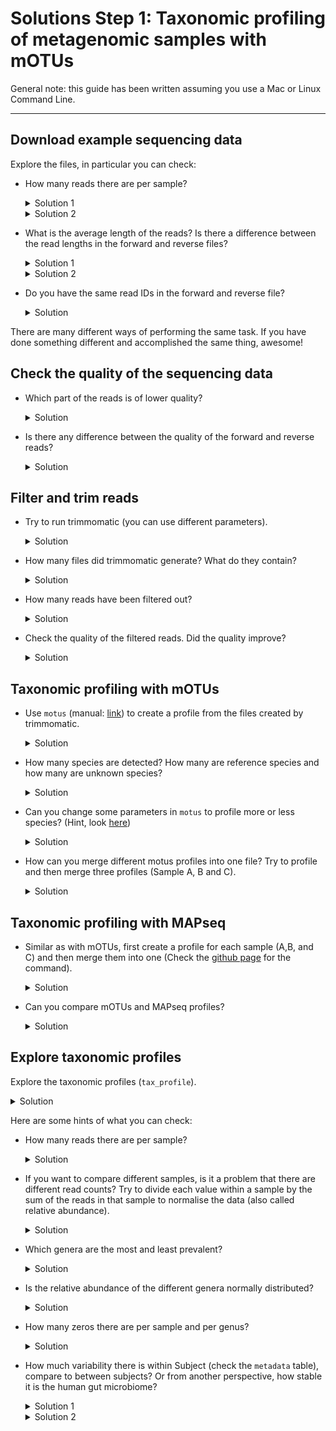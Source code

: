 
# Solutions Step 1: Taxonomic profiling of metagenomic samples with mOTUs

General note: this guide has been written assuming you use a Mac or Linux Command Line.

---

## Download example sequencing data


 Explore the files, in particular you can check:

  - How many reads there are per sample?
    <details>
    <summary markdown="span">Solution 1</summary>

    Knowing that each read takes up four lines in the fastq file, we can simply count the number of lines with `wc -l` and divide the result by `4`. The following command does it all in one line. 
    ```bash
    echo $(cat sampleA_1.fastq|wc -l)/4|bc
    ```
    </details> 
 
    <details>
    <summary markdown="span">Solution 2</summary>
     
    We can count the number of lines with `@read`:
    ```bash
    grep -c "@read" sampleA_1.fastq
    ```
 
    </details>

- What is the average length of the reads? Is there a difference between the read lengths in the forward and reverse files?
    <details>
    <summary markdown="span">Solution 1</summary>
 
    We can first extract only the sequences:
    ```bash
    grep -A 1 "@read" sampleA_1.fastq  | grep -v "\-\-" | grep -v "read" > sequences_sampleA_1
    ```
    With `-A 1` we select also 1 row after the match. With `grep -v` we remove what is not needed. We can now check the length with:
    ```bash
    cat sequences_sampleA_1 | awk '{print length}'
    ```
    This will print a big list, we can count how many times each length appear:
    ```bash
    cat sequences_sampleA_1 | awk '{print length}' | sort | uniq -c | sort -n | tail
    ```
    Which produces:
    ```bash
      238 96
      242 92
      258 93
      341 97
      344 94
      346 95   
      428 98
      849 20
     1194 99
    61306 100
    ```
    So the majority of the reads have length 100 (61,306 out of 67,926, 90%)
 
    </details>
    
    <details>
    <summary markdown="span">Solution 2</summary>
 
    To quickly check the average length of the reads in the terminal, do: 
    ```bash
    awk 'NR%4==2{sum+=length($0)}END{print sum/(NR/4)}' sampleA_1.fastq
    ```
    The average read length in the reverse reads seem to be slightly lower in all the samples.

    </details>

- Do you have the same read IDs in the forward and reverse file? 
    <details>
    <summary markdown="span">Solution</summary>

    Since these are paired reads, the read ids should be identical and in the same order. You can check this in the terminal like so: 

    ```bash
    #get list of read ids from the forward and reverse files
    grep '@read' sampleA_1.fastq > sampleA_ids_1.txt
    grep '@read' sampleA_2.fastq > sampleA_ids_2.txt
    #check if they are identical 
    diff -s sampleA_ids_1.txt  sampleA_ids_2.txt
    ```

    </details>

There are many different ways of performing the same task. If you have done something different and accomplished the same thing, awesome!


## Check the quality of the sequencing data

- Which part of the reads is of lower quality?
    <details>
    <summary markdown="span">Solution</summary>

    The ends of the reads are typically of lower quality. This is to be expected. The quality of calls typically degrades as the run progresses due to problems in the sequencing chemistry. 

    </details>
- Is there any difference between the quality of the forward and reverse reads?
    <details>
    <summary markdown="span">Solution</summary>

    Reverse reads are usually of lower quality than forward reads, particularly at the read ends. Again this is due to the way paired end sequencing is performed with the forward orientiation is sequenced first followed by the reverse orientation. 

    </details>


## Filter and trim reads

- Try to run trimmomatic (you can use different parameters).

    <details>
    <summary markdown="span">Solution</summary>
    
    Here is an example command: 

    ```bash
    trimmomatic PE sampleA_1.fastq sampleA_2.fastq sampleA_filtered_1P.fastq sampleA_filtered_1U.fastq sampleA_filtered_2P.fastq sampleA_filtered_2U.fastq ILLUMINACLIP:TruSeq3-PE.fa:2:30:10 LEADING:3 TRAILING:3 SLIDINGWINDOW:4:15 MINLEN:36
    ``` 
    Here is a description of the parameters used in this specific command. You may have explored other parameters too. 

    - `ILLUMINACLIP`: specifies the file containing the adapter sequences to trim and additional parameters on how to perform the adapter trimming. `TruSeq3-PE.fa` (provided by `trimmomatic`) contains the Illumina adapter sequences used by HiSeq and MiSeq machines. 
    - `LEADING`: Remove low quality bases (lower than `3`) from the beginning of the reads. 
    - `TRAILING`: Remove low quality bases (lower than `3`) from the ends of the reads.
    - `SLIDINGWINDOW`: consider a window of bases (here `4` at once) and trim once the average quality within the window falls below a threshold quality (here `15`). 
    - `MINLEN`: remove reads lower than the specified min length (here `36`)
    </details>


- How many files did trimmomatic generate? What do they contain?
    <details>
    <summary markdown="span">Solution</summary>
    
    4 files are produced

    - sampleA_filtered_1P, containing the forward reads that pass the filter and have a mate (in filtered_2P);
    - sampleA_filtered_1U, containing the forward reads that pass the filter and do not have a mate (the paired reverse read didn't pass the filter)
    - sampleA_filtered_2P, containing the reverse reads that pass the filter and have a mate (in filtered_1P);
    - sampleA_filtered_2U, containing the reverse reads that pass the filter and do not have a mate (the paired forward read didn't pass the filter)

    </details>
- How many reads have been filtered out?
    <details>
    <summary markdown="span">Solution</summary>
    
     866 reads (1.27%) of all reads were filtered out from sampleA using the above parameters. 

    </details>
 
- Check the quality of the filtered reads. Did the quality improve?
    <details>
    <summary markdown="span">Solution</summary>
     
     You can check the quality of the filterd reads again with fastqc. 

     ```
     fastqc sampleA_filtered_1P.fastq
     fastqc sampleA_filtered_2P.fastq
     ```
     The quality of reads (particularly of the reverse reads) has improved!
    </details>
 
## Taxonomic profiling with mOTUs

- Use `motus` (manual: [link](https://github.com/motu-tool/mOTUs_v2#simple-examples)) to create a profile from the files created by trimmomatic.
    <details>
    <summary markdown="span">Solution</summary>
     Here is the mOTU command to generate a taxonomic profile using default parameters.

     ```bash
     motus profile -f sampleA_filterd_1P.fastq -r sampleA_filtered_2P.fastq -s sampleA_filtered_1U.fastq,sampleA_filtered_2U.fastq -n sampleA -o sampleA_profile.txt
     ```

    </details>
- How many species are detected? How many are reference species and how many are unknown species?
    <details>
    <summary markdown="span">Solution</summary>
    You can quickly check how many species were detected with:

    ```bash
    #this also counts unassigned so subtract 1 from the result
    grep -c -v '0.0000000000\|#' sampleA_profile.txt
    ```
    `97` species were dectected. 
    Around `3.4 %` were unassigned . 

    You can check how many ref-mOTUs were detected using these command:
    ```bash
    grep -v '0.0000000000\|#' sampleA_profile.txt > sampleA_profile_detected.txt
    grep -c 'ref_mOTU_v3_' sampleA_profile_detected.txt
    ```
    `39` ref-mOTUs were detected in sampleA. Note that this number is also reported as stdout when you run `motus profile`

    </details>
  

- Can you change some parameters in `motus` to profile more or less species? (Hint, look [here](https://github.com/motu-tool/mOTUs/wiki/Increase-precision-or-recall))
        <details>
    <summary markdown="span">Solution</summary>
    Precision is the number of TP out of the total number of detected species. 

    Recall is the number of detected species out of all the species actually present in the sample. 

    To increase precision at the cost of recall you can increase parameters `-g` (default: 3) and -l (default: 75). 

    ```bash 
    motus profile -f sampleA_filterd_1P.fastq -r sampleA_filtered_2P.fastq -s sampleA_filtered_1U.fastq,sampleA_filtered_2U.fastq -n sampleA -o sampleA_profile_high_p.txt -g 8 -l 90
    ```
    We have detected just 37 species. 

    To increase recall at the cost of having more false positives you can do:

    ```bash 
    motus profile -f sampleA_filterd_1P.fastq -r sampleA_filtered_2P.fastq -s sampleA_filtered_1U.fastq,sampleA_filtered_2U.fastq -n sampleA -o sampleA_profile_high_r.txt -g 1 -l 45
    ```
    We have detected `331` species. 

    </details>



- How can you merge different motus profiles into one file? Try to profile and then merge three profiles (Sample A, B and C).

    <details>
    <summary markdown="span">Solution</summary>

    After creating the individual tax profiles for all the samples, do: 
    
    ```bash
    motus merge - i sampleA_profile.txt,sampleB_profile.txt,sampleC_profile.txt -o merged_profiles.txt
    ```
    This results in a tab-separated file containing the tax profiles. 
    </details>



## Taxonomic profiling with MAPseq

- Similar as with mOTUs, first create a profile for each sample (A,B, and C) and then merge them into one (Check the [github page](https://github.com/jfmrod/MAPseq) for the command). 

    <details>
    <summary markdown="span">Solution</summary>

    In order to create a taxonomic profile using `MAPseq` for sampleA do:

    ```bash
    mapseq sampleA_filtered_1P.fasta > sampleA.mseq
    ```
    `MAPseq` seems to be a bit faster than mOTUs (took ~2 min to run)

    `sampleA.mseq` contains the results from mapping reads to the reference database of OTUs provided by `MAPseq` (alignment score, database hit, etc) and the taxnomic classifications along with associated confidences. 

    After generating the `.mseq` files for all the samples, you can merge them into one OTU table like so:

    ```bash
    mapseq -otutable sampleA.mseq sampleB.mseq sampleC.mseq -ti 1 -tl 3 > mapseq_otutable_otu97.tsv
    ```
    This creates an OTU table containing reads mapped to 97% OTUs for sampleA, sampleB and sampleC. 

    Note that depending on whether `-ti` is 0 or 1, what `-tl` means changes. 

    If you have `-ti 0`, then `-tl` indicates the taxonomic level (0 (domain), 1 (phylum), 2 (class), 3 (order), 4 (family), 5 (genus), 6 (species)) . So if `-ti 0 -tl 3` means that the OTU table will report only read counts mapping to order-level NCBI taxonomies. 

    If you have `-ti 1`, then `-tl` indicates the OTU clustering level (1 (90% OTU), 2 (96% OTU), 3 (97% OTU), 4 (98%), 5 (99%)) . So if `-ti 1 -tl 3` means that the OTU table will report only read counts mapping to 97% OTUs. 

    To obtain reads mapping to 99% OTUs : 
    ```bash
    mapseq -otutable sampleA.mseq sampleB.mseq sampleC.mseq -ti 0 -tl 5 > mapseq_otutable_otu99.tsv
    ```

    If we increase the clustering level to 99%, we observe fewer species detected for all the samples. This might be because at a finer resolution, we might not be able to assign taxonomies too well resulting in a smaller number of species being profiled. 

    To obtain reads mapping to 96% OTUs : 

    ```bash
    mapseq -otutable sampleA.mseq sampleB.mseq sampleC.mseq -ti 0 -tl 2 > mapseq_otutable_otu96.tsv
    ```

    If we decrease the clustering level to 96%, we observe more species detected for all the samples. 

    </details>

- Can you compare mOTUs and MAPseq profiles?
    <details>
    <summary markdown="span">Solution</summary>

    | Profiler   | species detected in sampleA |
    |------------|-----------------------------|
    | mOTUs      | 97                          |
    | MAPseq 97% | 173                         |
    | MAPseq 99% | 121                         |
    | MAPseq 96% | 179                         |

    It looks like mOTUs is a bit more conservative at detecting species. Note that since mOTUs and OTUs are defined differently, it might not be straightforward to make a direct comparison. 
    </details>







## Explore taxonomic profiles

Explore the taxonomic profiles (`tax_profile`).  

<details>
<summary markdown="span">Solution</summary>

Load packages and taxonomic profile into your R environment

```r
#packages
library(tidyverse)

#tax profiles
load(url("https://zenodo.org/record/6517497/files/human_microbiome_dataset.Rdata"))
```

Let's have a quick peek at our data. 
```r
dim(tax_profile)
```

There are 246 rows and 496 columns. Let's check the content:
 
```r
tax_profile[1:3,1:3]
```
Which results in:
```bash
             700002_T0 700002_T1 700002_T2
Blautia            229      1196      1758
Bacteroides       4018      1705      1660
Agathobacter        80      1580       126
```
The rows are genera and the columns are samples.
 
```r
head(metadata)
```
 
Which is:
```bash
          Subject Timepoint Sex
700002_T0  700002         0   M
700002_T1  700002        12   M
700002_T2  700002        24   M
700002_T3  700002        50   M
700004_T0  700004         0   F
700004_T1  700004        12   F
```
 
The 496 samples are from 124 patients (sampled 4 times over the course of the year). `tax_profile` contains the read counts of of species (rows) across all samples (columns).

For each sample, we know the corresponding subject id, timepoint of sampling and the sex of the subject. 


</details>

Here are some hints of what you can check:

- How many reads there are per sample?
    <details>
    <summary markdown="span">Solution</summary>

    Calculate total number of reads in every sample (also called library size of sample)

    ```r
    sample_read_counts <- data.frame(total_read_counts = colSums(tax_profile))
    ```

    How are the sample read counts distributed? 
    ```r
    ggplot(data = sample_read_counts) + geom_histogram(mapping = aes(x = total_read_counts), bins = 60) + ylab('Number of samples') + xlab('Total number of reads')
    ```
    Which results in:
    
    ![](../assets/images/Project3/step1_hist_n_read.png)
    
    Note how variable the total read counts are across all samples. This is a problem because this variation is most likely a result of the sequencing process and not any meaningful biological variation.

    </details>



- If you want to compare different samples, is it a problem that there are different read counts? Try to divide each value within a sample by the sum of the reads in that sample to normalise the data (also called relative abundance).
  

    <details>
    <summary markdown="span">Solution</summary>

    We need to remove this technical variation caused by differing total read counts to meaningfully compare samples. 
    We can do this by **relative abundance normalization** where we divide each value within a sample by the total read counts in that sample.

    ```r
    rel_ab = prop.table(tax_profile,2)
    ```
 
    Now the abundances of each sample should sum to 1. 

    ```r
    all(colSums(rel_ab) == 1)
    ```

    </details>

 
 
- Which genera are the most and least prevalent?

    <details>
    <summary markdown="span">Solution</summary>

    Prevalence of a species refers to the the proportion of samples in which that species is detected. 

    First we calculate prevalence for all the genera. 
    ```r
    number_of_samples = dim(tax_profile)[2]
    prevalence_df <- data.frame(Prevalence = rowSums(rel_ab>0)/number_of_samples, genus = rownames(tax_profile))
    ```

    You can plot an histogram of the prevalences:
    ```r
    ggplot(data = prevalence_df) + geom_histogram(mapping = aes(x = Prevalence), bins = 60)
    ```
    
    ![](../assets/images/Project3/step1_hist_prevalence.png)

    You can see that there are many species that apper only few times (on the left), and there are only few species that are present in all samples (on the right). We can also check which genera are the most prevalent:
    ```R
    head(prevalence_df[order(prevalence_df$Prevalence,decreasing = T),])
    ```
    Result:
    ```R
                     Prevalence            genus
    Blautia           1.0000000          Blautia
    Bacteroides       1.0000000      Bacteroides
    -1                1.0000000               -1
    Faecalibacterium  0.9899194 Faecalibacterium
    Anaerostipes      0.9879032     Anaerostipes
    Fusicatenibacter  0.9778226 Fusicatenibacter
    ```
    It means that the genus *Blautia* and *Bacteroides* are present in all species. The `-1` represents unassigned reads (i.e. that they do not map to any known genus).
     
    The least prevalent genera are:
    ```R
                                   Prevalence                         genus
    Rosenbergiella                0.002016129                Rosenbergiella
    28-4                          0.002016129                          28-4
    Gallicola                     0.002016129                     Gallicola
    Sarcina                       0.002016129                       Sarcina
    Harryflintia                  0.002016129                  Harryflintia
    Paeniclostridium              0.002016129              Paeniclostridium
    ```
    Which are present in only one sample.
     
     You can see that the most prevalent species are typically genera that that should be present in all human guts. This type of quick exploration can also serve as a sanity check (is there something we should not be seeing at all?)

    </details>

     
     

     
     
- Is the relative abundance of the different genera normally distributed?
    <details>
    <summary markdown="span">Solution</summary>
    
    If we look at the distribution of all relative abundances with a simple histogram:

    ```r
    abundances_df = data.frame(rel_abundances=as.vector(rel_ab))
    ggplot(data = abundances_df) + geom_histogram(aes(rel_abundances),bins=100) + xlab("All relative abundances")
    ```
    
    ![](../assets/images/Project3/step1_hist_rel_ab.png)

    We can clearly see that the relative abundances are not normally distributed. Maybe if we log transform the data, the result improve. Note that in order to log transform the data we need to add a small value (in this case `10^-4`) so that we don't have the problem of calculating the log of zero. Code:
    
    ```r
    log_rel_ab = data.frame(rel_abundances=log10(as.vector(rel_ab) + 10^-4))
    ggplot(data = log_rel_ab) + geom_histogram(aes(rel_abundances),bins=100) + xlab("All relative abundances (log10)") + scale_y_log10()
    ```
    
    ![](../assets/images/Project3/step1_hist_rel_ab_log.png)

    As you can see even when we log transform, the high number of zero makes the distribution not normal. 
    
    
    We can check also single genera. Here I select 3 genera: *Bacteroides* with prevalence of 1, *Akkermansia* with a prevalence of ~0.5 and *Harryflintia* with the lowest relative abundance. We can plot them with the following code:
    
    ```R
    df_genera = data.frame(
        genus = c(rep("Bacteroides",ncol(rel_ab)),rep("Akkermansia",ncol(rel_ab)),rep("Harryflintia",ncol(rel_ab))),
        rel_ab = c(rel_ab["Bacteroides",],rel_ab["Akkermansia",],rel_ab["Harryflintia",])
    )
    
    ggplot(data = df_genera) + geom_histogram(mapping = aes(x = rel_ab), bins = 60) + 
    facet_grid(. ~ genus)
    ```
     
    ![](../assets/images/Project3/step_1_3genus_rel_ab.png)
    
    As you can see for *Harryflintia* there are almost only zeros (only one sample contain this genus). On the other hand *Bacteroides* can almost have a normal distribution (with a long tail on the right). While *Akkermansia* shows a tipical microbiome distribution plot with many samples where the measure is zero and then a tail with few samples where the relative abundance is higher.

    </details>

     
     
     
     
- How many zeros there are per sample and per genus?
  
    <details>
    <summary markdown="span">Solution</summary>
    
    Taxonomic profiles are typically sparse because most species occur in frequently. Do we see this in our data as well? 

    How many 0s are present overall in the data? 
    ```r
    # we transform the relative abundance in a vector
    temp = as.vector(rel_ab)
    # and check the length (how many values there are)
    length(temp) # 122016
    # and how many values are zero:
    sum(temp == 0) # 94133
    ```
    77% of the data are 0s (94133/122016)!

    If we look at the percentage of 0s per sample:

    ```r
    head(data.frame(zeros_per_sample =colSums(rel_ab == 0)/(dim(rel_ab)[1])))
    ```
    
    Result:
    ```R
              zeros_per_sample
    700002_T0        0.8536585
    700002_T1        0.7398374
    700002_T2        0.7520325
    700002_T3        0.7723577
    700004_T0        0.7723577
    700004_T1        0.7723577
    ```
     
    We can see that the sparsity is similar across all samples. Do you think that if we had samples from a different environment (like Soil for instance), we might see something different?

    Percentage of 0s per genus is the same as `1 - prevalence`:
    ```r
    head(data.frame(zeros_per_sample =rowSums(rel_ab == 0)/(dim(rel_ab)[2])))
    ```
    Result:
    ```R
                     zeros_per_sample
    Blautia                0.00000000
    Bacteroides            0.00000000
    Agathobacter           0.04435484
    Faecalibacterium       0.01008065
    Bifidobacterium        0.09072581
    Fusicatenibacter       0.02217742
    ```

    Again, we note that some genera are more prevalent than others.

    </details>
  
- How much variability there is within Subject (check the `metadata` table), compare to between subjects? Or from another perspective, how stable it is the human gut microbiome?

    <details>
    <summary markdown="span">Solution 1</summary>
    
    There are different ways to explore this problem. We can try to calculate the distance between all possible samples and then compare the distances of samples that come from the same subject and the distance that come from different subjects.
    For example, you take sample 1 (`700002_T0`) and sample 2 (`700002_T1`), and since they are from the same subject, we will use the distance between these two samples as an example of *within-subject* distance.
    
    Code:
    ```R
    rel_ab = prop.table(tax_profile,2)
    log_rel_ab = log10(rel_ab+ 10^-4)
    
    n_samples = ncol(log_rel_ab)
    
    # where to save the result
    distance = c()
    type = c()
    
    # we go through all the pair of samples and we calculate the distance
    for(i in c(1: (n_samples-1) )){
      for(j in c( (i+1) : n_samples)){
        # name of the samples
        s_i = colnames(log_rel_ab)[i]
        s_j = colnames(log_rel_ab)[j]
        # profiles
        profile_i = log_rel_ab[,i]
        profile_j = log_rel_ab[,j]
        # calculate the distance as sum of the absolute distance
        d = sum(abs(profile_i - profile_j))
        # add the values
        distance = c(distance,d)
        # add correct type
        if(metadata[s_i,"Subject"] == metadata[s_j,"Subject"]){
          type = c(type,"Within distance")
        }else{
          type = c(type,"Between distance")
        }
      }
    }
    
    df = data.frame(dist = distance,type = type)
    
    ggplot(df,aes(type,dist)) + geom_boxplot()
    ```
    
    ![](../assets/images/Project3/step_1_distances.png)
     
    It is quite clear that they are different, but we can also test it:
    ```R
    wilcox.test(df[df$type == "Within distance",]$dist,
                df[df$type == "Between distance",]$dist)
    ```
     
    Result:
    ```R
    Wilcoxon rank sum test with continuity correction
    
    data:  df[df$type == "Within distance", ]$dist and df[df$type == "Between distance", ]$dist
    W = 2844084, p-value < 2.2e-16
    alternative hypothesis: true location shift is not equal to 0
    ```
    
    This means that samples from the same subject have a low distance, or in other words they are similar to each other. And they are much more similar compared to other subjects, even after 1 year (the last time point is 50 weeks). From this we understand two things:
    - First, the human microbiome is stable over time
    - Second, there is a great variability between subjects


    </details>

     
     
    <details>
    <summary markdown="span">Solution 2</summary>
    
    We can do a PCA plot:
    ```R
    rel_ab = prop.table(tax_profile,2)
    log_rel_ab = log10(rel_ab+ 10^-4)
    
    # remove zero rows
    log_rel_ab = log_rel_ab[rowSums(rel_ab) > 0,]
    
    pc <- prcomp(t(log_rel_ab),
                 center = TRUE,
                 scale. = TRUE)
    
    df = data.frame(
      pc1 = pc$x[,1],
      pc2 = pc$x[,2],
      Subject = as.factor(metadata[rownames(pc$x),"Subject"]),
      Timepoint = metadata[rownames(pc$x),"Timepoint"],
      Sex = metadata[rownames(pc$x),"Sex"]
    )
    ```
    
    And plot the result:
    ```R
    ggplot(df,aes(x = pc1,y = pc2, col = Sex)) + geom_point()
    ```
    
    ![](../assets/images/Project3/step_1_pca_sex.png)
    
    ```R
    ggplot(df,aes(x = pc1,y = pc2, col = Timepoint)) + geom_point()
    ```
    
    ![](../assets/images/Project3/step_1_pca_timepoint.png)
          
    ```R
    ggplot(df,aes(x = pc1,y = pc2, col = Subject)) + geom_point() +
    theme(legend.position = "none")
    ```
    
    ![](../assets/images/Project3/step_1_pca_subject.png)
          
    There is no particular grouping by sex or by timepoint (as expected). It also seems that the plot based on subject (third plot where each color is a subject) is random. But, we can actually see some structure, in particular outside of the conglomerate of points at the center. 
    
    </details>
     
